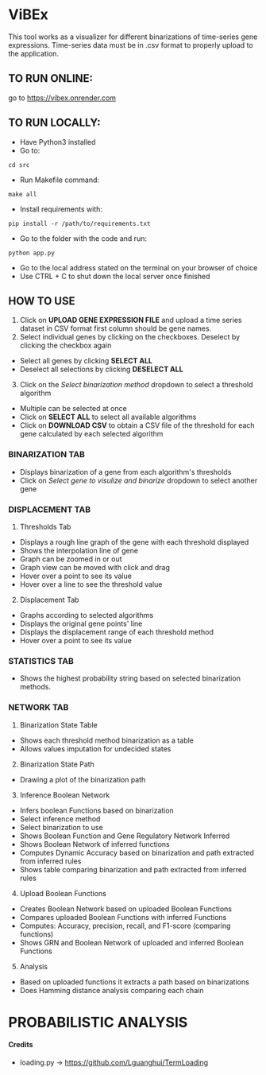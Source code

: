 # ViBEx

This tool works as a visualizer for different binarizations of
time-series gene expressions. Time-series data must be in .csv
format to properly upload to the application.

## TO RUN ONLINE:

go to https://vibex.onrender.com

## TO RUN LOCALLY:

- Have Python3 installed
- Go to:
```
cd src
```
- Run Makefile command:
```
make all
```
- Install requirements with:
```
pip install -r /path/to/requirements.txt
```
- Go to the folder with the code and run:
```
python app.py
```
- Go to the local address stated on the terminal on your
	browser of choice
- Use CTRL + C to shut down the local server once finished


## HOW TO USE

1. Click on **UPLOAD GENE EXPRESSION FILE** and upload a time series dataset in CSV format first column should be gene names. 
2. Select individual genes by clicking on the checkboxes. Deselect by clicking the checkbox again
  - Select all genes by clicking **SELECT ALL**
  - Deselect all selections by clicking **DESELECT ALL**
3. Click on the *Select binarization method* dropdown to select a threshold algorithm
  - Multiple can be selected at once
  - Click on **SELECT ALL** to select all available algorithms
  - Click on **DOWNLOAD CSV** to obtain a CSV file of the threshold for each gene calculated by
	each selected algorithm

### BINARIZATION TAB

 - Displays binarization of a gene from each algorithm's thresholds
 - Click on *Select gene to visulize and binarize* dropdown to select another gene

### DISPLACEMENT TAB


1. Thresholds Tab
 - Displays a rough line graph of the gene with each threshold displayed
 - Shows the interpolation line of gene
 - Graph can be zoomed in or out
 - Graph view can be moved with click and drag
 - Hover over a point to see its value
 - Hover over a line to see the threshold value
 
2. Displacement Tab
 - Graphs according to selected algorithms
 - Displays the original gene points' line
 - Displays the displacement range of each threshold method
 - Hover over a point to see its value


### STATISTICS TAB

- Shows the highest probability string based on selected binarization methods.

### NETWORK TAB

1. Binarization State Table
- Shows each threshold method binarization as a table
- Allows values imputation for undecided states
2. Binarization State Path
- Drawing a plot of the binarization path
3. Inference Boolean Network
- Infers boolean Functions based on binarization
- Select inference method
- Select binarization to use
- Shows Boolean Function and Gene Regulatory Network Inferred
- Shows Boolean Network of inferred functions
- Computes Dynamic Accuracy based on binarization and path extracted from inferred rules
- Shows table comparing binarization and path extracted from inferred rules
4. Upload Boolean Functions
- Creates Boolean Network based on uploaded Boolean Functions
- Compares uploaded Boolean Functions with inferred Functions 
- Computes: Accuracy, precision, recall, and F1-score (comparing functions)
- Shows GRN and Boolean Network of uploaded and inferred Boolean Functions
5. Analysis
- Based on uploaded functions it extracts a path based on binarizations
- Does Hamming distance analysis comparing each chain 

# PROBABILISTIC ANALYSIS

#### Credits

- loading.py -> https://github.com/Lguanghui/TermLoading
